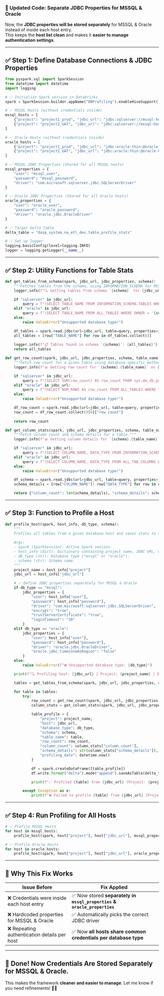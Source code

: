 ### **📌 Updated Code: Separate JDBC Properties for MSSQL & Oracle**
Now, the **JDBC properties will be stored separately** for MSSQL & Oracle instead of inside each host entry.  
This keeps the **host list clean** and makes it **easier to manage authentication settings**.

---

## **✅ Step 1: Define Database Connections & JDBC Properties**
```python
from pyspark.sql import SparkSession
from datetime import datetime
import logging

# ✅ Initialize Spark session in Databricks
spark = SparkSession.builder.appName("DBProfiling").enableHiveSupport().getOrCreate()

# ✅ MSSQL Hosts (without credentials inside)
mssql_hosts = [
    {"project": "project1_prod", "jdbc_url": "jdbc:sqlserver://mssql-host-1:1433;databaseName=db1"},
    {"project": "project2_UAT", "jdbc_url": "jdbc:sqlserver://mssql-host-2:1433;databaseName=db2"}
]

# ✅ Oracle Hosts (without credentials inside)
oracle_hosts = [
    {"project": "project1_prod", "jdbc_url": "jdbc:oracle:thin:@oracle-host-1:1521:orcl"},
    {"project": "project2_UAT", "jdbc_url": "jdbc:oracle:thin:@oracle-host-2:1521:orcl"}
]

# ✅ MSSQL JDBC Properties (Shared for all MSSQL hosts)
mssql_properties = {
    "user": "mssql_user",
    "password": "mssql_password",
    "driver": "com.microsoft.sqlserver.jdbc.SQLServerDriver"
}

# ✅ Oracle JDBC Properties (Shared for all Oracle hosts)
oracle_properties = {
    "user": "oracle_user",
    "password": "oracle_password",
    "driver": "oracle.jdbc.OracleDriver"
}

# ✅ Target Delta Table
delta_table = "dasp_system.na_etl_dev.table_profile_stats"

# ✅ Set up logger
logging.basicConfig(level=logging.INFO)
logger = logging.getLogger(__name__)
```

---

## **✅ Step 2: Utility Functions for Table Stats**
```python
def get_tables_from_schema(spark, jdbc_url, jdbc_properties, schema):
    """Fetches tables from the schema, using INFORMATION_SCHEMA for MSSQL and Oracle."""
    logger.info(f"🔍 Getting tables from schema `{schema}` for {jdbc_url}...")

    if "sqlserver" in jdbc_url:
        query = f"(SELECT TABLE_NAME FROM INFORMATION_SCHEMA.TABLES WHERE TABLE_SCHEMA = '{schema}' AND TABLE_TYPE = 'BASE TABLE') AS table_list"
    elif "oracle" in jdbc_url:
        query = f"(SELECT TABLE_NAME FROM ALL_TABLES WHERE OWNER = '{schema}') AS table_list"
    else:
        raise ValueError("Unsupported database type!")

    df_tables = spark.read.jdbc(url=jdbc_url, table=query, properties=jdbc_properties)
    all_tables = [row["TABLE_NAME"] for row in df_tables.collect()]
    
    logger.info(f"📋 Tables found in schema `{schema}`: {all_tables}")
    return all_tables

def get_row_count(spark, jdbc_url, jdbc_properties, schema, table_name):
    """Fetch row count for a given table using database-specific methods."""
    logger.info(f"📊 Getting row count for `{schema}.{table_name}` on {jdbc_url}...")

    if "sqlserver" in jdbc_url:
        query = f"(SELECT SUM(row_count) AS row_count FROM sys.dm_db_partition_stats WHERE object_id = OBJECT_ID('{schema}.{table_name}') AND index_id IN (0,1)) AS row_stats"
    elif "oracle" in jdbc_url:
        query = f"(SELECT NUM_ROWS AS row_count FROM ALL_TABLES WHERE TABLE_NAME = '{table_name}' AND OWNER = '{schema}') AS row_stats"
    else:
        raise ValueError("Unsupported database type!")

    df_row_count = spark.read.jdbc(url=jdbc_url, table=query, properties=jdbc_properties)
    row_count = df_row_count.collect()[0]["row_count"]
    
    return row_count

def get_column_stats(spark, jdbc_url, jdbc_properties, schema, table_name):
    """Fetch column count and schema details for a table."""
    logger.info(f"📊 Getting column details for `{schema}.{table_name}`...")

    if "sqlserver" in jdbc_url:
        query = f"(SELECT COLUMN_NAME, DATA_TYPE FROM INFORMATION_SCHEMA.COLUMNS WHERE TABLE_NAME = '{table_name}' AND TABLE_SCHEMA = '{schema}') AS schema_info"
    elif "oracle" in jdbc_url:
        query = f"(SELECT COLUMN_NAME, DATA_TYPE FROM ALL_TAB_COLUMNS WHERE TABLE_NAME = '{table_name}' AND OWNER = '{schema}') AS schema_info"
    else:
        raise ValueError("Unsupported database type!")

    df_schema = spark.read.jdbc(url=jdbc_url, table=query, properties=jdbc_properties)
    schema_details = {row["COLUMN_NAME"]: row["DATA_TYPE"] for row in df_schema.collect()}

    return {"column_count": len(schema_details), "schema_details": schema_details}
```

---

## **✅ Step 3: Function to Profile a Host**
```python
def profile_host(spark, host_info, db_type, schema):
    """
    Profiles all tables from a given database host and saves stats to a Delta Table.
    
    Args:
    - spark (SparkSession): Active Spark session.
    - host_info (dict): Dictionary containing project name, JDBC URL, username, and password.
    - db_type (str): Database type ("mssql" or "oracle").
    - schema (str): Schema name.
    """
    project_name = host_info["project"]
    jdbc_url = host_info["jdbc_url"]

    # ✅ Define JDBC properties separately for MSSQL & Oracle
    if db_type == "mssql":
        jdbc_properties = {
            "user": host_info["user"],
            "password": host_info["password"],
            "driver": "com.microsoft.sqlserver.jdbc.SQLServerDriver",
            "encrypt": "true",
            "trustServerCertificate": "true",
            "loginTimeout": "30"
        }
    elif db_type == "oracle":
        jdbc_properties = {
            "user": host_info["user"],
            "password": host_info["password"],
            "driver": "oracle.jdbc.OracleDriver",
            "oracle.jdbc.timezoneAsRegion": "false"
        }
    else:
        raise ValueError(f"❌ Unsupported database type: {db_type}")

    print(f"🔍 Profiling host: {jdbc_url} | Project: {project_name} | DB Type: {db_type}")

    tables = get_tables_from_schema(spark, jdbc_url, jdbc_properties, schema)

    for table in tables:
        try:
            row_count = get_row_count(spark, jdbc_url, jdbc_properties, schema, table)
            column_stats = get_column_stats(spark, jdbc_url, jdbc_properties, schema, table)

            table_profile = {
                "project": project_name,
                "host": jdbc_url,
                "database_type": db_type,
                "schema": schema,
                "table_name": table,
                "row_count": row_count,
                "column_count": column_stats["column_count"],
                "schema_details": str(column_stats["schema_details"]),
                "profiling_date": datetime.now()
            }

            df = spark.createDataFrame([table_profile])
            df.write.format("delta").mode("append").saveAsTable(delta_table)

            print(f"✅ Profiled {table} from {jdbc_url} (Project: {project_name}) and saved to Delta")

        except Exception as e:
            print(f"❌ Failed to profile {table} from {jdbc_url} (Project: {project_name}): {str(e)}")

```

---

## **✅ Step 4: Run Profiling for All Hosts**
```python
# ✅ Profile MSSQL Hosts
for host in mssql_hosts:
    profile_host(spark, host["project"], host["jdbc_url"], mssql_properties, "mssql", "dbo")

# ✅ Profile Oracle Hosts
for host in oracle_hosts:
    profile_host(spark, host["project"], host["jdbc_url"], oracle_properties, "oracle", "HR")
```

---

## **📌 Why This Fix Works**
| **Issue Before** | **Fix Applied** |
|-----------------|----------------|
| ❌ Credentials were inside each host entry | ✅ Now stored **separately in `mssql_properties` & `oracle_properties`** |
| ❌ Hardcoded properties for MSSQL & Oracle | ✅ Automatically picks the correct JDBC driver |
| ❌ Repeating authentication details per host | ✅ Now **all hosts share common credentials per database type** |

---

## **🚀 Done! Now Credentials Are Stored Separately for MSSQL & Oracle.**
This makes the framework **cleaner and easier to manage**. Let me know if you need refinements! 🚀🔥
